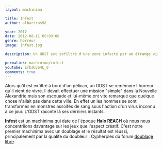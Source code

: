 ```yaml
---
layout: machinima

title: Infest
author: albartros98

year: 2012
date: 2012-08-11 00:00:00
genre: horreur
image: infest.jpg

description: Un ODST est exfiltré d'une zone infecté par un étrange virus qui peut ranimer les morts, il raconte son calvaire.

permalink: machinima/infest
youtube: LrbsUv64L_0
comments: true
---
```


Alors qu'il est exfiltré à bord d'un pélican, un ODST se remémore l'horreur qu'il vient de vivre.
Il devait effectuer une mission "simple" dans la Nouvelle Alexandrie mais son escouade et lui-même ont vite remarqué que quelque chose n'allait pas dans cette ville.
En effet un les hommes se sont transformés en monstres assoifés de sang sous l'action d'un virus inconnu à ce jour.
L'ODST raconte là ses derniers instants.

**Infest** est un machinima qui date de l'époque **Halo REACH** où nous nous concentriions davantage sur les jeux que l'aspect créatif.
C'est notre premier machinima avec un doublage et le résultat est réussi, principalement par la qualité du doubleur : Cypherplex du forum [doublage libre](http://doublagelibre.forumactif.com).
